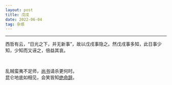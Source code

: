 ```yaml
---
layout: post
title: 戊戌
date: 2022-06-04
tag: 杂感
---
```


---

西哲有云，“日光之下，并无新事”，故以戊戌事隐之。然戊戌事多知，此日事少知，少知而又诬之，倍益其哀。

<br>


乱贼蛮夷不足师，[尚书](https://www.baike.com/wikiid/4920583217158370803?prd=home_search&search_id=5ke9qttumh4000&view_id=txyd60ancgw00)请杀更何时。  
昆仑地底如相见，会笑皆知[绝命辞](https://www.baike.com/wikiid/142428919113252864?prd=result_list&view_id=27uc4caffy3o00)。  

<br>